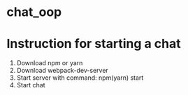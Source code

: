 # chat_oop

# Instruction for starting a chat
1) Download npm or yarn
2) Download webpack-dev-server
3) Start server with command: npm(yarn) start
4) Start chat
